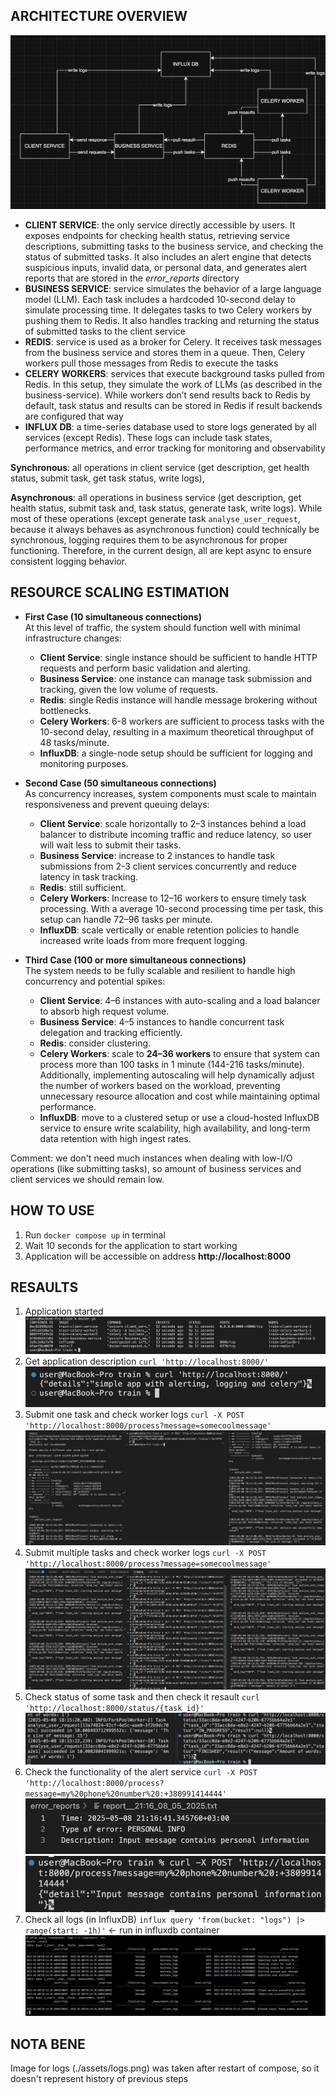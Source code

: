 ## ARCHITECTURE OVERVIEW
![architecture](./assets/architecture.png)
- **CLIENT SERVICE**: the only service directly accessible by users. It exposes endpoints for checking health status, retrieving service descriptions, submitting tasks to the business service, and checking the status of submitted tasks. It also includes an alert engine that detects suspicious inputs, invalid data, or personal data, and generates alert reports that are stored in the *error_reports* directory
- **BUSINESS SERVICE**: service simulates the behavior of a large language model (LLM). Each task includes a hardcoded 10-second delay to simulate processing time. It delegates tasks to two Celery workers by pushing them to Redis. It also handles tracking and returning the status of submitted tasks to the client service
- **REDIS**: service is used as a broker for Celery. It receives task messages from the business service and stores them in a queue. Then, Celery workers pull those messages from Redis to execute the tasks
- **CELERY WORKERS**: services that execute background tasks pulled from Redis. In this setup, they simulate the work of LLMs (as described in the business-service). While workers don’t send results back to Redis by default, task status and results can be stored in Redis if result backends are configured that way
- **INFLUX DB**: a time-series database used to store logs generated by all services (except Redis). These logs can include task states, performance metrics, and error tracking for monitoring and observability

**Synchronous**: all operations in client service (get description, get health status, submit task, get task status, write logs), 

**Asynchronous**: all operations in business service (get description, get health status, submit task and, task status, generate task, write logs). While most of these operations (except generate task `analyse_user_request`, because it always behaves as asynchronous function) could technically be synchronous, logging requires them to be asynchronous for proper functioning. Therefore, in the current design, all are kept async to ensure consistent logging behavior.

## RESOURCE SCALING ESTIMATION
- **First Case (10 simultaneous connections)**  
  At this level of traffic, the system should function well with minimal infrastructure changes:
  - **Client Service**: single instance should be sufficient to handle HTTP requests and perform basic validation and alerting.
  - **Business Service**: one instance can manage task submission and tracking, given the low volume of requests.
  - **Redis**: single Redis instance will handle message brokering without bottlenecks.
  - **Celery Workers**: 6-8 workers are sufficient to process tasks with the 10-second delay, resulting in a maximum theoretical throughput of 48 tasks/minute.
  - **InfluxDB**: a single-node setup should be sufficient for logging and monitoring purposes.

- **Second Case (50 simultaneous connections)**  
  As concurrency increases, system components must scale to maintain responsiveness and prevent queuing delays:
  - **Client Service**: scale horizontally to 2–3 instances behind a load balancer to distribute incoming traffic and reduce latency, so user will wait less to submit their tasks.
  - **Business Service**: increase to 2 instances to handle task submissions from 2-3 client services concurrently and reduce latency in task tracking.
  - **Redis**: still sufficient.
  - **Celery Workers**: Increase to 12–16 workers to ensure timely task processing. With a average 10-second processing time per task, this setup can handle 72–96 tasks per minute.
  - **InfluxDB**: scale vertically or enable retention policies to handle increased write loads from more frequent logging.

- **Third Case (100 or more simultaneous connections)**  
  The system needs to be fully scalable and resilient to handle high concurrency and potential spikes:
  - **Client Service**: 4–6 instances with auto-scaling and a load balancer to absorb high request volume.
  - **Business Service**: 4–5 instances to handle concurrent task delegation and tracking efficiently.
  - **Redis**: consider clustering.
  - **Celery Workers**: scale to **24–36 workers** to ensure that system can process more than 100 tasks in 1 minute (144-216 tasks/minute). Additionally, implementing autoscaling will help dynamically adjust the number of workers based on the workload, preventing unnecessary resource allocation and cost while maintaining optimal performance.
  - **InfluxDB**: move to a clustered setup or use a cloud-hosted InfluxDB service to ensure write scalability, high availability, and long-term data retention with high ingest rates.

Comment: we don't need much instances when dealing with low-I/O operations (like submitting tasks), so amount of business services and client services we should remain low.

## HOW TO USE
1. Run ```docker compose up``` in terminal
2. Wait 10 seconds for the application to start working
3. Application will be accessible on address **http://localhost:8000**

## RESAULTS
1. Application started
![start](./assets/start.png)
2. Get application description `curl 'http://localhost:8000/'`
![description](./assets/description.png)
3. Submit one task and check worker logs `curl -X POST 'http://localhost:8000/process?message=somecoolmessage'`
![one_task](./assets/one_task.png)
4. Submit multiple tasks and check worker logs `curl -X POST 'http://localhost:8000/process?message=somecoolmessage'`
![many_tasks](./assets/many_tasks.png)
5. Check status of some task and then check it resault `curl 'http://localhost:8000/status/{task_id}'`
![task](./assets/tasks.png)
6. Check the functionality of the alert service `curl -X POST 'http://localhost:8000/process?message=my%20phone%20number%20:+380991414444'`
![alert_file](./assets/alert_file.png)
![alert_message](./assets/alert_message.png)
7. Check all logs (in InfluxDB) `influx query 'from(bucket: "logs") |> range(start: -1h)'` <- run in influxdb container
![logs](./assets/logs.png)

## NOTA BENE
Image for logs (./assets/logs.png) was taken after restart of compose, so it doesn't represent history of previous steps